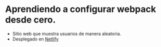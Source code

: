 # Aprendiendo a configurar webpack desde cero.

- Sitio web que muestra usuarios de manera aleatoria.
- Desplegado en [Netlify](https://elastic-dubinsky-4f471e.netlify.app/) 

